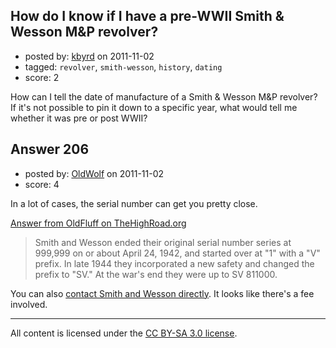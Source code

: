 ## How do I know if I have a pre-WWII Smith & Wesson M&P revolver?

- posted by: [kbyrd](https://stackexchange.com/users/-1/37-kbyrd) on 2011-11-02
- tagged: `revolver`, `smith-wesson`, `history`, `dating`
- score: 2

How can I tell the date of manufacture of a Smith & Wesson M&P revolver? If it's not possible to pin it down to a specific year, what would tell me whether it was pre or post WWII?


## Answer 206

- posted by: [OldWolf](https://stackexchange.com/users/-1/111-oldwolf) on 2011-11-02
- score: 4

In a lot of cases, the serial number can get you pretty close.

[Answer from OldFluff on TheHighRoad.org](http://www.thehighroad.org/archive/index.php/t-139745.html)
> Smith and Wesson ended their original serial number series at 999,999 on or about April 24, 1942, and started over at "1" with a "V" prefix. In late 1944 they incorporated a new safety and changed the prefix to "SV." At the war's end they were up to SV 811000. 

You can also [contact Smith and Wesson directly](http://www.smith-wesson.com/webapp/wcs/stores/servlet/Category4_750001_750051_757825_-1_757814_757812_image). It looks like there's a fee involved.




---

All content is licensed under the [CC BY-SA 3.0 license](https://creativecommons.org/licenses/by-sa/3.0/).
